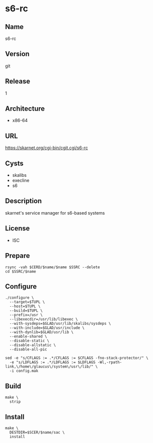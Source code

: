 # s6-rc

## Name
s6-rc

## Version
git

## Release
1

## Architecture
* x86-64

## URL
https://skarnet.org/cgi-bin/cgit.cgi/s6-rc

## Cysts
* skalibs
* execline
* s6

## Description
skarnet's service manager for s6-based systems

## License
* ISC

## Prepare
```shell
rsync -vah $CERD/$name/$name $SSRC --delete
cd $SSRC/$name
```

## Configure
```shell
./configure \
  --target=$TUPL \
  --host=$TUPL \
  --build=$TUPL \
  --prefix=/usr \
  --libexecdir=/usr/lib/libexec \
  --with-sysdeps=$GLAD/usr/lib/skalibs/sysdeps \
  --with-include=$GLAD/usr/include \
  --with-dynlib=$GLAD/usr/lib \
  --enable-shared \
  --disable-static \
  --disable-allstatic \
  --disable-all-pic
```

```shell
sed -e "s/CFLAGS := .*/CFLAGS := $CFLAGS -fno-stack-protector/" \
  -e "s/LDFLAGS := .*/LDFLAGS := $LDFLAGS -Wl,-rpath-link,\/home\/glaucus\/system\/usr\/lib/" \
  -i config.mak
```

## Build
```shell
make \
  strip
```

## Install
```shell
make \
  DESTDIR=$SCER/$name/sac \
  install
```
